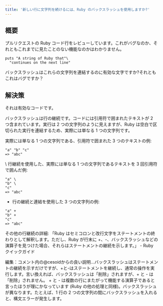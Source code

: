 ```yaml
---
title: '新しい行に文字列を続けるには、Ruby のバックスラッシュを使用しますか?'
---
```


## 概要
プルリクエストの Ruby コード行をレビューしています。これがバグなのか、それともこれまでに見たことのない機能なのかはわかりません。

```
puts "A string of Ruby that"\
  "continues on the next line"

```
バックスラッシュはこれらの文字列を連結するのに有効な文字ですか?それともこれはバグですか？

## 解決策
それは有効なコードです。

バックスラッシュは行の継続です。コードには引用符で囲まれたテキストが 2 つ含まれています。実行は 2 つの文字列のように見えますが、Ruby は空白で区切られた実行を連結するため、実際には単なる 1 つの文字列です。

実際には単なる 1 つの文字列である、引用符で囲まれた 3 つのテキストの例:

```
"a" "b" "c"
=> "abc"

```
\ 行継続を使用した、実際には単なる 1 つの文字列であるテキストを 3 回引用符で囲んだ例:

```
"a" \
"b" \
"c"
=> "abc"

```
+ 行の継続と連結を使用した 3 つの文字列の例:

```
"a" +
"b" +
"c"
=> "abc"

```
その他の行継続の詳細: 「Ruby はセミコロンと改行文字をステートメントの終わりとして解釈します。ただし、Ruby が行末に +、-、バックスラッシュなどの演算子を見つけた場合、それらはステートメントの継続を示します。」 - Ruby クイックガイド

編集：コメント内の@cesoidからの良い説明...バックスラッシュはステートメントの継続を示すだけですが、+と-はステートメントを継続し、通常の操作を実行します。言い換えれば、バックスラッシュは「削除」されますが、+ と - は「削除」されません。 + と - は複数の行にまたがって機能する演算子であると言ったほうが理にかなっています (Ruby の他の処理と同様)。バックスラッシュが異なります。たとえば、1 行の 2 つの文字列の間にバックスラッシュを入れると、構文エラーが発生します。

